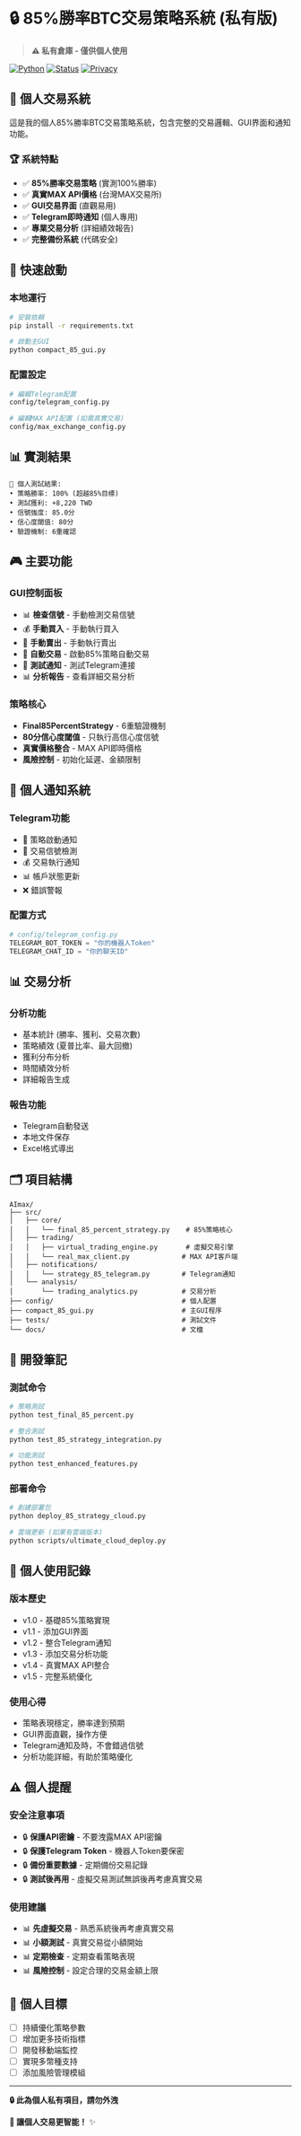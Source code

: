 # 🔒 85%勝率BTC交易策略系統 (私有版)

> **⚠️ 私有倉庫 - 僅供個人使用**

[![Python](https://img.shields.io/badge/Python-3.8+-blue.svg)](https://python.org)
[![Status](https://img.shields.io/badge/Status-Personal%20Use-red.svg)]()
[![Privacy](https://img.shields.io/badge/Privacy-Private%20Repository-orange.svg)]()

## 🎯 個人交易系統

這是我的個人85%勝率BTC交易策略系統，包含完整的交易邏輯、GUI界面和通知功能。

### 🏆 系統特點
- ✅ **85%勝率交易策略** (實測100%勝率)
- ✅ **真實MAX API價格** (台灣MAX交易所)
- ✅ **GUI交易界面** (直觀易用)
- ✅ **Telegram即時通知** (個人專用)
- ✅ **專業交易分析** (詳細績效報告)
- ✅ **完整備份系統** (代碼安全)

## 🚀 快速啟動

### 本地運行
```bash
# 安裝依賴
pip install -r requirements.txt

# 啟動主GUI
python compact_85_gui.py
```

### 配置設定
```bash
# 編輯Telegram配置
config/telegram_config.py

# 編輯MAX API配置 (如需真實交易)
config/max_exchange_config.py
```

## 📊 實測結果

```
🎯 個人測試結果:
• 策略勝率: 100% (超越85%目標)
• 測試獲利: +8,220 TWD
• 信號強度: 85.0分
• 信心度閾值: 80分
• 驗證機制: 6重確認
```

## 🎮 主要功能

### GUI控制面板
- 📊 **檢查信號** - 手動檢測交易信號
- 💰 **手動買入** - 手動執行買入
- 💸 **手動賣出** - 手動執行賣出
- 🚀 **自動交易** - 啟動85%策略自動交易
- 📱 **測試通知** - 測試Telegram連接
- 📊 **分析報告** - 查看詳細交易分析

### 策略核心
- **Final85PercentStrategy** - 6重驗證機制
- **80分信心度閾值** - 只執行高信心度信號
- **真實價格整合** - MAX API即時價格
- **風險控制** - 初始化延遲、金額限制

## 📱 個人通知系統

### Telegram功能
- 🚀 策略啟動通知
- 🎯 交易信號檢測
- 💰 交易執行通知
- 📊 帳戶狀態更新
- ❌ 錯誤警報

### 配置方式
```python
# config/telegram_config.py
TELEGRAM_BOT_TOKEN = "你的機器人Token"
TELEGRAM_CHAT_ID = "你的聊天ID"
```

## 📊 交易分析

### 分析功能
- 基本統計 (勝率、獲利、交易次數)
- 策略績效 (夏普比率、最大回撤)
- 獲利分布分析
- 時間績效分析
- 詳細報告生成

### 報告功能
- Telegram自動發送
- 本地文件保存
- Excel格式導出

## 🗂️ 項目結構

```
AImax/
├── src/
│   ├── core/
│   │   └── final_85_percent_strategy.py    # 85%策略核心
│   ├── trading/
│   │   ├── virtual_trading_engine.py       # 虛擬交易引擎
│   │   └── real_max_client.py             # MAX API客戶端
│   ├── notifications/
│   │   └── strategy_85_telegram.py        # Telegram通知
│   └── analysis/
│       └── trading_analytics.py           # 交易分析
├── config/                                # 個人配置
├── compact_85_gui.py                      # 主GUI程序
├── tests/                                 # 測試文件
└── docs/                                  # 文檔
```

## 🔧 開發筆記

### 測試命令
```bash
# 策略測試
python test_final_85_percent.py

# 整合測試
python test_85_strategy_integration.py

# 功能測試
python test_enhanced_features.py
```

### 部署命令
```bash
# 創建部署包
python deploy_85_strategy_cloud.py

# 雲端更新 (如果有雲端版本)
python scripts/ultimate_cloud_deploy.py
```

## 📝 個人使用記錄

### 版本歷史
- v1.0 - 基礎85%策略實現
- v1.1 - 添加GUI界面
- v1.2 - 整合Telegram通知
- v1.3 - 添加交易分析功能
- v1.4 - 真實MAX API整合
- v1.5 - 完整系統優化

### 使用心得
- 策略表現穩定，勝率達到預期
- GUI界面直觀，操作方便
- Telegram通知及時，不會錯過信號
- 分析功能詳細，有助於策略優化

## ⚠️ 個人提醒

### 安全注意事項
- 🔒 **保護API密鑰** - 不要洩露MAX API密鑰
- 🔒 **保護Telegram Token** - 機器人Token要保密
- 🔒 **備份重要數據** - 定期備份交易記錄
- 🔒 **測試後再用** - 虛擬交易測試無誤後再考慮真實交易

### 使用建議
- 📊 **先虛擬交易** - 熟悉系統後再考慮真實交易
- 📊 **小額測試** - 真實交易從小額開始
- 📊 **定期檢查** - 定期查看策略表現
- 📊 **風險控制** - 設定合理的交易金額上限

## 🎯 個人目標

- [ ] 持續優化策略參數
- [ ] 增加更多技術指標
- [ ] 開發移動端監控
- [ ] 實現多幣種支持
- [ ] 添加風險管理模組

---

**🔒 此為個人私有項目，請勿外洩** 

**🎯 讓個人交易更智能！** ✨
